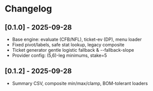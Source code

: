 ﻿# Changelog
## [0.1.0] - 2025-09-28
- Base engine: evaluate (CFB/NFL), ticket-ev (DP), menu loader
- Fixed pivot/labels, safe stat lookup, legacy composite
- Ticket generator gentle logistic fallback & --fallback-slope
- Provider config: (5,6)-leg minimums, stake=5

## [0.1.2] - 2025-09-28
- Summary CSV, composite min/max/clamp, BOM-tolerant loaders
